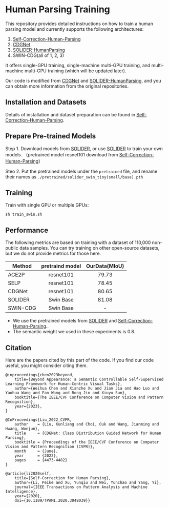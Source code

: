 # Human Parsing Training

This repository provides detailed instructions on how to train a human parsing model and currently supports the following architectures:

1. [Self-Correction-Human-Parsing](https://github.com/GoGoDuck912/Self-Correction-Human-Parsing)
2. [CDGNet](https://github.com/tjpulkl/CDGNet)
3. [SOLIDER-HumanParsing](https://github.com/tinyvision/SOLIDER-HumanParsing/tree/master)
4. SWIN-CDG(all of 1, 2, 3)

It offers single-GPU training, single-machine multi-GPU training, and multi-machine multi-GPU training (which will be updated later).

Our code is modified from [CDGNet](https://github.com/tjpulkl/CDGNet) and [SOLIDER-HumanParsing](https://github.com/tinyvision/SOLIDER-HumanParsing/tree/master), 
and you can obtain more information from the original repositories.


## Installation and Datasets

Details of installation and dataset preparation can be found in [Self-Correction-Human-Parsing](https://github.com/GoGoDuck912/Self-Correction-Human-Parsing).

## Prepare Pre-trained Models

Step 1. Download models from [SOLIDER](https://github.com/tinyvision/SOLIDER), or use [SOLIDER](https://github.com/tinyvision/SOLIDER) to train your own models.
（pretrained model resnet101 download from [Self-Correction-Human-Parsing](https://github.com/GoGoDuck912/Self-Correction-Human-Parsing)）

Steo 2. Put the pretrained models under the `pretrained` file, and rename their names as `./pretrained/solider_swin_tiny(small/base).pth`

## Training
Train with single GPU or multiple GPUs:

```shell
sh train_swin.sh
```

## Performance

The following metrics are based on training with a dataset of 110,000 non-public data samples. 
You can try training on other open-source datasets, but we do not provide metrics for those here.

| Method  | pretraind model | OurData(MIoU) |
|---------|:---------------:|:-------------:| 
| ACE2P   |    resnet101    |     79.73     | 
| SELP    |   resnet101   |     78.45     | 
| CDGNet  |   resnet101   |     80.65     | 
| SOLIDER |    Swin Base    |     81.08     | 
| SWIN-CDG |    Swin Base    |       -       | 

- We use the pretrained models from [SOLIDER](https://github.com/tinyvision/SOLIDER) and [Self-Correction-Human-Parsing](https://github.com/GoGoDuck912/Self-Correction-Human-Parsing)..
- The semantic weight we used in these experiments is 0.8.

## Citation

Here are the papers cited by this part of the code. If you find our code useful, you might consider citing them.

```
@inproceedings{chen2023beyond,
    title={Beyond Appearance: a Semantic Controllable Self-Supervised Learning Framework for Human-Centric Visual Tasks},
    author={Weihua Chen and Xianzhe Xu and Jian Jia and Hao Luo and Yaohua Wang and Fan Wang and Rong Jin and Xiuyu Sun},
    booktitle={The IEEE/CVF Conference on Computer Vision and Pattern Recognition},
    year={2023},
}
  
@InProceedings{Liu_2022_CVPR,
    author    = {Liu, Kunliang and Choi, Ouk and Wang, Jianming and Hwang, Wonjun},
    title     = {CDGNet: Class Distribution Guided Network for Human Parsing},
    booktitle = {Proceedings of the IEEE/CVF Conference on Computer Vision and Pattern Recognition (CVPR)},
    month     = {June},
    year      = {2022},
    pages     = {4473-4482}
}

@article{li2020self,
    title={Self-Correction for Human Parsing}, 
    author={Li, Peike and Xu, Yunqiu and Wei, Yunchao and Yang, Yi},
    journal={IEEE Transactions on Pattern Analysis and Machine Intelligence}, 
    year={2020},
    doi={10.1109/TPAMI.2020.3048039}}
```

